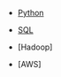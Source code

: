 * [Python](https://github.com/yangshiteng/StatQuest-Study-Notes/blob/main/python/01-python_content.md)

* [SQL](https://github.com/yangshiteng/StatQuest-Study-Notes/blob/main/SQL/SQL_content.md)

* [Hadoop]

* [AWS]

